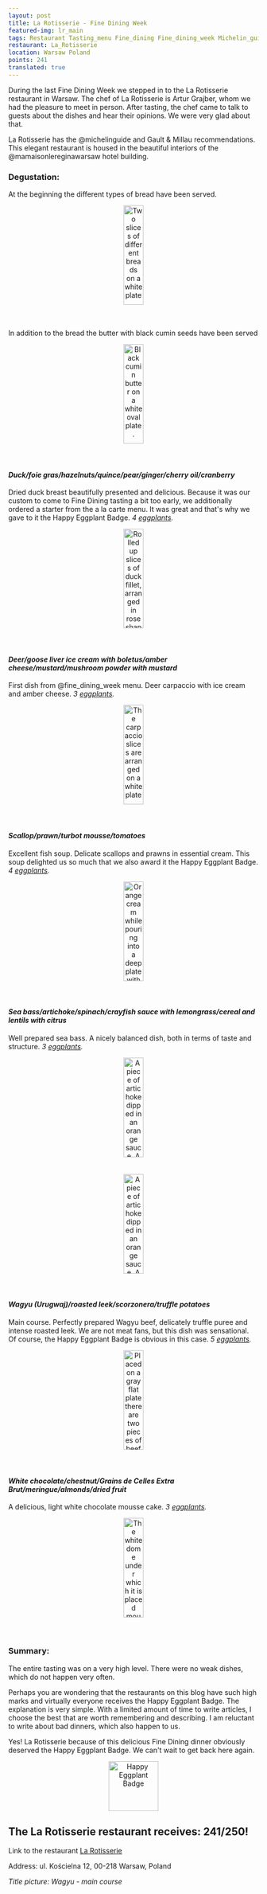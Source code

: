 ```yaml
---
layout: post
title: La Rotisserie - Fine Dining Week
featured-img: lr_main
tags: Restaurant Tasting_menu Fine_dining Fine_dining_week Michelin_guide Gault_Millau Happy_eggplant_badge Michelin_plate
restaurant: La_Rotisserie
location: Warsaw Poland
points: 241
translated: true
---
```


During the last Fine Dining Week we stepped in to the La Rotisserie restaurant in Warsaw. 
The chef of La Rotisserie is Artur Grajber, whom we had the pleasure to meet in person.
 After tasting, the chef came to talk to guests about the dishes and hear their opinions. 
 We were very glad about that.
 
 
La Rotisserie has the @michelinguide and Gault & Millau recommendations.
This elegant restaurant is housed in the beautiful interiors of the @mamaisonlereginawarsaw hotel building.

### Degustation:

At the beginning the different types of bread have been served.
<center><div style="width:65%">
<img src="{{site.img_url}}/assets/img/posts/lr_bread.jpg" alt="Two slices of different breads on a white plate."
height="200px" width="40px" />
</div></center>
<br />&ensp;&ensp;

In addition to the bread the butter with black cumin seeds have been served 
<center><div style="width:65%">
<img src="{{site.img_url}}/assets/img/posts/lr_butter.jpg" alt="Black cumin butter on a white oval plate."
height="200px" width="40px" />
</div></center>
<br />&ensp;&ensp;


#### *Duck/foie gras/hazelnuts/quince/pear/ginger/cherry oil/cranberry*

Dried duck breast beautifully presented and delicious.
 Because it was our custom to come to Fine Dining tasting a bit too early,
 we additionally ordered a starter from the a la carte menu.
 It was great and that's why we gave to it the Happy Eggplant Badge. _4&nbsp;[eggplants]._
<center><div style="width:65%">
<img src="{{site.img_url}}/assets/img/posts/lr_duck.jpg" alt="Rolled up slices of duck fillet, arranged in
rose shape. Decorated with parsley and sprinkled with nuts."
height="200px" width="40px" />
</div></center>
<br />&ensp;&ensp;

#### *Deer/goose liver ice cream with boletus/amber cheese/mustard/mushroom powder with mustard*

First dish from @fine_dining_week menu. Deer carpaccio with ice cream and amber cheese. _3&nbsp;[eggplants]._
<center><div style="width:65%">
<img src="{{site.img_url}}/assets/img/posts/lr_deer.jpg" alt="The carpaccio slices are arranged on a white plate."
height="200px" width="40px" />
</div></center>
<br />&ensp;&ensp;

#### *Scallop/prawn/turbot mousse/tomatoes*

Excellent fish soup. Delicate scallops and prawns in essential cream. 
This soup delighted us so much that we also award it the Happy Eggplant Badge. _4&nbsp;[eggplants]._
<center><div style="width:65%">
<img src="{{site.img_url}}/assets/img/posts/lr_soup.jpg" alt="
Orange cream while pouring into a deep plate with shrimp and scallop."
height="200px" width="40px" />
</div></center>
<br />&ensp;&ensp;

#### *Sea bass/artichoke/spinach/crayfish sauce with lemongrass/cereal and lentils with citrus*

Well prepared sea bass. A nicely balanced dish, both in terms of taste and structure. _3&nbsp;[eggplants]._
<center><div style="width:50%">
<img src="{{site.img_url}}/assets/img/posts/lr_seabass.jpg" alt="A piece of artichoke dipped in an orange
sauce. A fried piece of perch with skin is placed on the artichoke." height="200px" width="40px" />
</div></center>
<br />&ensp;&ensp;

<center><div style="width:65%">
<img src="{{site.img_url}}/assets/img/posts/lr_seabass2.jpg" alt="A piece of artichoke dipped in an orange
sauce. A fried piece of perch with skin is placed on the artichoke" height="200px" width="40px" />
</div></center>
<br />&ensp;&ensp;

#### *Wagyu (Urugwaj)/roasted leek/scorzonera/truffle potatoes*

Main course. Perfectly prepared Wagyu beef, delicately truffle puree and intense roasted leek.
 We are not meat fans, but this dish was sensational.
  Of course, the Happy Eggplant Badge is obvious in this case. _5&nbsp;[eggplants]._
<center><div style="width:50%">
<img src="{{site.img_url}}/assets/img/posts/lr_wagyu.jpg" alt="Placed on a gray flat plate
there are two pieces of beef roasted and pink inside. Next to thick slices of roasted leek and puree."
height="200px" width="40px" />
</div></center>
<br />&ensp;&ensp;

#### *White chocolate/chestnut/Grains de Celles Extra Brut/meringue/almonds/dried fruit*

A delicious, light white chocolate mousse cake. _3&nbsp;[eggplants]._
<center><div style="width:65%">
<img src="{{site.img_url}}/assets/img/posts/lr_dessert.jpg" alt="The white dome under which it is placed
mousse topped with almonds. The whole is placed on a gray, flat plate. Around the dome are chestnuts
and currants."
height="200px" width="40px" />
</div></center>
<br />&ensp;&ensp;

### Summary:

The entire tasting was on a very high level. There were no weak dishes, which do not happen very often.

Perhaps you are wondering that the restaurants
 on this blog have such high marks and virtually everyone receives the Happy Eggplant Badge.
 The explanation is very simple. With a limited amount of time to write articles,
  I choose the best that are worth remembering and describing.
  I am reluctant to write about bad dinners, which also happen to us.

Yes! La Rotisserie because of this delicious Fine Dining dinner obviously deserved the Happy Eggplant Badge.
 We can't wait to get back here again.

<center><div style="width:35%">
<img src="{{site.img_url}}/assets/img/odznaka_new.gif" alt="Happy Eggplant Badge" height="100" width="auto" />
</div></center>


## The La Rotisserie restaurant receives: **241/250!**
Link to the restaurant [La Rotisserie]

Address: ul. Kościelna 12, 00-218 Warsaw, Poland

_Title picture: Wagyu - main course_

[La Rotisserie]: http://rotisserie.pl/en/
[eggplants]: /en/about#baklazan